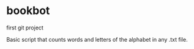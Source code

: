 # bookbot

first git project

Basic script that counts words and letters of the alphabet in any .txt file.
